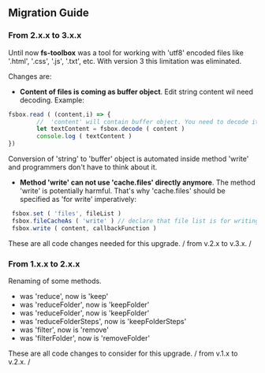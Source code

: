 ## Migration Guide


### From 2.x.x to 3.x.x
Until now **fs-toolbox** was a tool for working with 'utf8' encoded files like '.html', '.css', '.js', '.txt', etc. With version 3 this limitation was eliminated.

Changes are:

- **Content of files is coming as buffer object**. Edit string content wil need decoding. Example:

```js
fsbox.read ( (content,i) => {
		//  'content' will contain buffer object. You need to decode it.
		let textContent = fsbox.decode ( content )
		console.log ( textContent ) 
})

```

Conversion of 'string' to 'buffer' object is automated inside method 'write' and programmers don't have to think about it.


- **Method 'write' can not use 'cache.files' directly anymore**. The method 'write' is potentially harmful. That's why 'cache.files' should be specified as 'for write' imperatively:

```js
 fsbox.set ( 'files', fileList )
 fsbox.fileCacheAs ( 'write' ) // declare that file list is for writing
 fsbox.write ( content, callbackFunction )

```

These are all code changes needed for this upgrade. / from v.2.x to v.3.x. / 



### From 1.x.x to 2.x.x
Renaming of some methods.
 - was 'reduce', now is 'keep'
 - was 'reduceFolder', now is 'keepFolder'
 - was 'reduceFolder', now is 'keepFolder'
 - was 'reduceFolderSteps', now is 'keepFolderSteps'
 - was 'filter', now is 'remove'
 - was 'filterFolder', now is 'removeFolder'

These are all code changes to consider for this upgrade. / from v.1.x to v.2.x. / 


